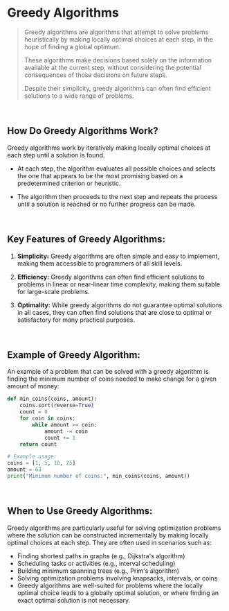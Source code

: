 # Greedy Algorithms

> Greedy algorithms are algorithms that attempt to solve problems heuristically by making locally optimal choices at each step, in the hope of finding a global optimum.
> 
> These algorithms make decisions based solely on the information available at the current step, without considering the potential consequences of those decisions on future steps.
> 
> Despite their simplicity, greedy algorithms can often find efficient solutions to a wide range of problems.

<br/>



## How Do Greedy Algorithms Work?

Greedy algorithms work by iteratively making locally optimal choices at each step until a solution is found. 

* At each step, the algorithm evaluates all possible choices and selects the one that appears to be the most promising based on a predetermined criterion or heuristic. 

* The algorithm then proceeds to the next step and repeats the process until a solution is reached or no further progress can be made.

<br/>


## Key Features of Greedy Algorithms:

1. **Simplicity:** Greedy algorithms are often simple and easy to implement, making them accessible to programmers of all skill levels.

2. **Efficiency:** Greedy algorithms can often find efficient solutions to problems in linear or near-linear time complexity, making them suitable for large-scale problems.

3. **Optimality:** While greedy algorithms do not guarantee optimal solutions in all cases, they can often find solutions that are close to optimal or satisfactory for many practical purposes.

<br/>


## Example of Greedy Algorithm:

An example of a problem that can be solved with a greedy algorithm is finding the minimum number of coins needed to make change for a given amount of money:

```python
def min_coins(coins, amount):
    coins.sort(reverse=True)
    count = 0
    for coin in coins:
        while amount >= coin:
            amount -= coin
            count += 1
    return count

# Example usage:
coins = [1, 5, 10, 25]
amount = 63
print("Minimum number of coins:", min_coins(coins, amount))
```

<br/>

## When to Use Greedy Algorithms:
Greedy algorithms are particularly useful for solving optimization problems where the solution can be constructed incrementally by making locally optimal choices at each step. They are often used in scenarios such as:

* Finding shortest paths in graphs (e.g., Dijkstra's algorithm)
* Scheduling tasks or activities (e.g., interval scheduling)
* Building minimum spanning trees (e.g., Prim's algorithm)
* Solving optimization problems involving knapsacks, intervals, or coins
* Greedy algorithms are well-suited for problems where the locally optimal choice leads to a globally optimal solution, or where finding an exact optimal solution is not necessary.
 
